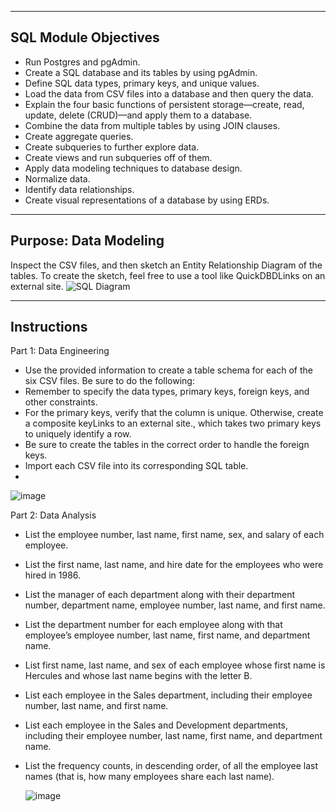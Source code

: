 --------------------------------------------------------------------------------------------------------------------
SQL Module Objectives
--------------------------------------------------------------------------------------------------------------------
- Run Postgres and pgAdmin.
- Create a SQL database and its tables by using pgAdmin.
- Define SQL data types, primary keys, and unique values.
- Load the data from CSV files into a database and then query the data.
- Explain the four basic functions of persistent storage—create, read, update, delete (CRUD)—and apply them to a database.
- Combine the data from multiple tables by using JOIN clauses.
- Create aggregate queries.
- Create subqueries to further explore data.
- Create views and run subqueries off of them.
- Apply data modeling techniques to database design.
- Normalize data.
- Identify data relationships.
- Create visual representations of a database by using ERDs.

--------------------------------------------------------------------------------------------------------------------
Purpose: Data Modeling
--------------------------------------------------------------------------------------------------------------------
Inspect the CSV files, and then sketch an Entity Relationship Diagram of the tables. To create the sketch, feel free to use a tool like QuickDBDLinks on an external site.
![SQL Diagram](https://github.com/lleiva25/SQL_Challenge/assets/140974405/bb4c5684-55e2-4be9-b873-48ba0bdaf426)

--------------------------------------------------------------------------------------------------------------------
Instructions
--------------------------------------------------------------------------------------------------------------------
Part 1: Data Engineering
- Use the provided information to create a table schema for each of the six CSV files. Be sure to do the following:
- Remember to specify the data types, primary keys, foreign keys, and other constraints.
- For the primary keys, verify that the column is unique. Otherwise, create a composite keyLinks to an external site., which takes two primary keys to uniquely identify a row.
- Be sure to create the tables in the correct order to handle the foreign keys.
- Import each CSV file into its corresponding SQL table.
- 
![image](https://github.com/lleiva25/SQL_Challenge/assets/140974405/d4cb029f-3496-4eca-b2fc-1d93987a8a48)

Part 2: Data Analysis
- List the employee number, last name, first name, sex, and salary of each employee.
- List the first name, last name, and hire date for the employees who were hired in 1986.
- List the manager of each department along with their department number, department name, employee number, last name, and first name.
- List the department number for each employee along with that employee’s employee number, last name, first name, and department name.
- List first name, last name, and sex of each employee whose first name is Hercules and whose last name begins with the letter B.
- List each employee in the Sales department, including their employee number, last name, and first name.
- List each employee in the Sales and Development departments, including their employee number, last name, first name, and department name.
- List the frequency counts, in descending order, of all the employee last names (that is, how many employees share each last name).

  ![image](https://github.com/lleiva25/SQL_Challenge/assets/140974405/11de5ce9-4ffb-462c-a38f-d2132d6ff093)
